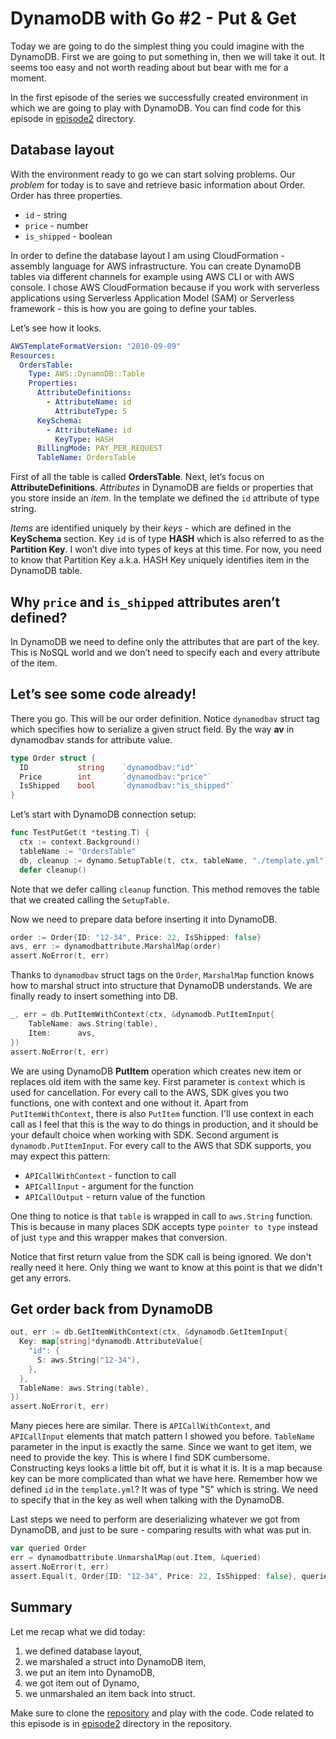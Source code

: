 # DynamoDB with Go #2 - Put & Get
Today we are going to do the simplest thing you could imagine with the DynamoDB. First we are going to put something in, then we will take it out. It seems too easy and not worth reading about but bear with me for a moment.

In the first episode of the series we successfully created environment in which we are going to play with DynamoDB. You can find code for this episode
in [episode2](.) directory.

## Database layout

With the environment ready to go we can start solving problems. Our _problem_ for today is to save and retrieve basic information about Order. Order has three properties.
- `id` - string
- `price` - number
- `is_shipped` - boolean

In order to define the database layout I am using CloudFormation - assembly language for AWS infrastructure. You can
create DynamoDB tables via different channels for example using AWS CLI or with AWS console. I chose AWS CloudFormation
because if you work with serverless applications using Serverless Application Model (SAM) or Serverless framework - this
is how you are going to define your tables.
 
Let’s see how it looks.

```yaml
AWSTemplateFormatVersion: "2010-09-09"
Resources:
  OrdersTable:
    Type: AWS::DynamoDB::Table
    Properties:
      AttributeDefinitions:
        - AttributeName: id
          AttributeType: S
      KeySchema:
        - AttributeName: id
          KeyType: HASH
      BillingMode: PAY_PER_REQUEST
      TableName: OrdersTable

```

First of all the table is called __OrdersTable__. Next, let’s focus on __AttributeDefinitions__. _Attributes_ in DynamoDB are fields or properties that you store inside an _item_. In the template we defined the `id` attribute of type string.

_Items_ are identified uniquely by their _keys_ - which are defined in the __KeySchema__ section. Key `id` is of type __HASH__ which is also referred to as the __Partition Key__. I won’t dive into types of keys at this time. For now, you need to know that Partition Key a.k.a. HASH Key uniquely identifies item in the DynamoDB table.

## Why `price` and `is_shipped` attributes aren’t defined?
In DynamoDB we need to define only the attributes that are part of the key. This is NoSQL world and we don’t need to specify each and every attribute of the item.

##  Let’s see some code already!
There you go. This will be our order definition. Notice `dynamodbav` struct tag which specifies how to serialize a given struct field. By the way __av__ in dynamodbav stands for attribute value.

```go
type Order struct {
  ID           string    `dynamodbav:"id"`
  Price        int       `dynamodbav:"price"`
  IsShipped    bool      `dynamodbav:"is_shipped"`
}
```
Let’s start with DynamoDB connection setup:

```go
func TestPutGet(t *testing.T) {
  ctx := context.Background()
  tableName := "OrdersTable"
  db, cleanup := dynamo.SetupTable(t, ctx, tableName, "./template.yml")
  defer cleanup()
```
Note that we defer calling `cleanup` function. This method removes the table that we created calling the `SetupTable`.

Now we need to prepare data before inserting it into DynamoDB.

```go
order := Order{ID: "12-34", Price: 22, IsShipped: false}
avs, err := dynamodbattribute.MarshalMap(order)
assert.NoError(t, err)
```

Thanks to `dynamodbav` struct tags on the `Order`, `MarshalMap` function knows how to marshal struct into structure that DynamoDB understands. We are finally ready to insert something into DB.

```go
_, err = db.PutItemWithContext(ctx, &dynamodb.PutItemInput{
    TableName: aws.String(table),
    Item:      avs,
})
assert.NoError(t, err)
```

We are using DynamoDB __PutItem__ operation which creates new item or replaces old item with the same key. First parameter is `context` which is used for cancellation. For every call to the AWS, SDK gives you two functions, one with context and one without it. Apart from `PutItemWithContext`, there is also `PutItem` function. I'll use context in each call as I feel that this is the way to do things in production, and it should be your default choice when working with SDK. Second argument is `dynamodb.PutItemInput`. For every call to the AWS that SDK supports, you may expect this pattern:
- `APICallWithContext` - function to call
- `APICallInput` - argument for the function
- `APICallOutput` - return value of the function

One thing to notice is that `table` is wrapped in call to `aws.String` function. This is because in many places SDK accepts type `pointer to type` instead of just `type` and this wrapper makes that conversion.

Notice that first return value from the SDK call is being ignored. We don't really need it here. Only thing we want to know at this point is that we didn't get any errors.

## Get order back from DynamoDB

```go
out, err := db.GetItemWithContext(ctx, &dynamodb.GetItemInput{
  Key: map[string]*dynamodb.AttributeValue{
    "id": {
      S: aws.String("12-34"),
    },
  },
  TableName: aws.String(table),
})
assert.NoError(t, err)
```

Many pieces here are similar. There is `APICallWithContext`, and `APICallInput` elements that match pattern I showed you before. `TableName` parameter in the input is exactly the same.
Since we want to get item, we need to provide the key. This is where I find SDK  cumbersome. Constructing keys looks a little bit off, but it is what it is. It is a map because key can be more complicated than what we have here. Remember how we defined `id` in the `template.yml`? It was of type "S" which is string. We need to specify that in the key as well when talking with the DynamoDB.

Last steps we need to perform are deserializing whatever we got from DynamoDB, and just to be sure - comparing results with what was put in.

```go
var queried Order
err = dynamodbattribute.UnmarshalMap(out.Item, &queried)
assert.NoError(t, err)
assert.Equal(t, Order{ID: "12-34", Price: 22, IsShipped: false}, queried)
```

## Summary
Let me recap what we did today:

1. we defined database layout,
2. we marshaled a struct into DynamoDB item,
3. we put an item into DynamoDB,
4. we got item out of Dynamo,
5. we unmarshaled an item back into struct.


Make sure to clone the [repository](https://github.com/jbszczepaniak/dynamodb-with-go) and play with the code. Code related to this episode is in [episode2](.) directory in the repository.
